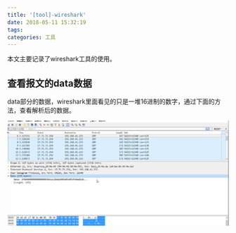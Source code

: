 ```yaml
---
title: '[tool]-wireshark'
date: 2018-05-11 15:32:19
tags:
categories: 工具
---
```


本文主要记录了wireshark工具的使用。

<!--more-->

## 查看报文的data数据

data部分的数据，wireshark里面看见的只是一堆16进制的数字，通过下面的方法，查看解析后的数据。

![view-data](tool-wireshark/view-data.gif)
